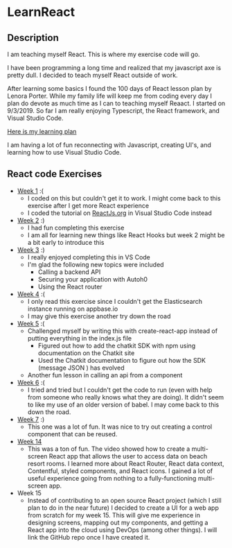 # LearnReact

## Description
I am teaching myself React. This is where my exercise code will go.

I have been programming a long time and realized that my javascript axe is pretty dull. I decided to teach myself React outside of work.

After learning some basics I found the 100 days of React lesson plan by Lenora Porter. While my family life will keep me from coding every day I plan do devote as much time as I can to teaching myself Reaact. I started on 9/3/2019. So far I am really enjoying Typescript, the React framework, and Visual Studio Code.

[Here is my learning plan](https://medium.com/@LenoraPorter/learning-react-in-100-days-229c45d906a3 "Learn React in 100 Days by Lenora Porter")

I am having a lot of fun reconnecting with Javascript, creating UI's, and learning how to use Visual Studio Code.


## React code Exercises

* [Week 1](https://scotch.io/tutorials/build-a-mini-netflix-with-react-in-10-minutes?source=post_page--------------------------- "Build a Mini Netflix with React in 10 Minutes") :(
    * I coded on this but couldn't get it to work. I might come back to this exercise after I get more React experience
    * I coded the tutorial on [ReactJs.org](https://reactjs.org/tutorial/tutorial.html) in Visual Studio Code instead
* [Week 2](https://scotch.io/tutorials/build-a-react-to-do-app-with-react-hooks-no-class-components?source=post_page-----229c45d906a3---------------------- "Build a React To-Do App with React Hooks (No Class Components)") :)
    * I had fun completing this exercise
    * I am all for learning new things like React Hooks but week 2 might be a bit early to introduce this
* [Week 3](https://auth0.com/blog/react-tutorial-building-and-securing-your-first-app/?source=post_page-----229c45d906a3---------------------- "React Tutorial: Building and Securing Your First App") :)
    * I really enjoyed completing this in VS Code
    * I'm glad the following new topics were included
        * Calling a backend API
        * Securing your application with Autoh0
        * Using the React router
* [Week 4](https://scotch.io/tutorials/build-an-airbnb-clone-with-react-and-elasticsearch?source=post_page-----229c45d906a3---------------------- "Build an Airbnb Clone with React and ElasticSearch") :(
    * I only read this exercise since I couldn't get the Elasticsearch instance running on appbase.io
    * I may give this exercise another try down the road
* [Week 5](https://www.freecodecamp.org/news/how-to-build-a-react-js-chat-app-in-10-minutes-c9233794642b/?source=post_page-----229c45d906a3---------------------- "Learn to build a React chat app in 10 minutes - React JS tutorial") :(
    * Challenged myself by writing this with create-react-app instead of putting everything in the index.js file
		* Figured out how to add the chatkit SDK with npm using documentation on the Chatkit site
		* Used the Chatkit documentation to figure out how the SDK (message JSON ) has evolved
    * Another fun lesson in calling an api from a component
* [Week 6](https://www.fullstackreact.com/articles/react-tutorial-cloning-yelp/?source=post_page-----229c45d906a3---------------------- "React Tutorial: Cloning Yelp") :(
    * I tried and tried but I couldn't get the code to run (even with help from someone who really knows what they are doing). It didn't seem to like my use of an older version of babel. I may come back to this down the road.
* [Week 7](https://blog.flowandform.agency/create-a-custom-calendar-in-react-3df1bfd0b728 "Create a custom calendar in React") :)
    * This one was a lot of fun. It was nice to try out creating a control component that can be reused.
* [Week 14](https://www.youtube.com/watch?v=ScDWrogElmo&feature=youtu.be "React Project - Beach Resort")
    * This was a ton of fun. The video showed how to create a multi-screen React app that allows the user to access data on beach resort rooms. I learned more about React Router, React data context, Contentful, styled components, and React icons. I gained a lot of useful experience going from nothing to a fully-functioning multi-screen app.
* Week 15
    * Instead of contributing to an open source React project (which I still plan to do in the near future) I decided to create a UI for a web app from scratch for my week 15. This will give me experience in designing screens, mapping out my components, and getting a React app into the cloud using DevOps (among other things). I will link the GitHub repo once I have created it.
